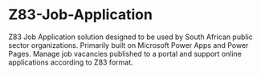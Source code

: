 # Z83-Job-Application
Z83 Job Application solution designed to be used by South African public sector organizations. Primarily built on Microsoft Power Apps and Power Pages. Manage job vacancies published to a portal and support online applications according to Z83 format.
